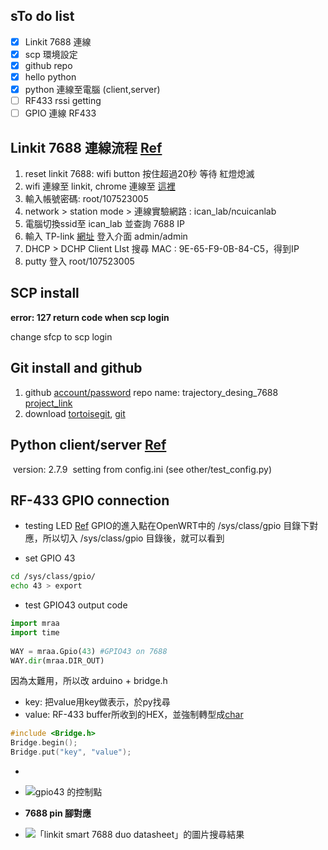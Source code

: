 ## sTo do list

- [x] Linkit 7688 連線
- [x] scp 環境設定
- [x] github repo
- [x] hello python
- [x] python 連線至電腦 (client,server)
- [ ] RF433 rssi getting
- [ ] GPIO 連線 RF433

## Linkit 7688 連線流程 [Ref](http://www.tyes.tc.edu.tw/share/105learn/LinkIt7688.pdf)

1. reset linkit 7688: wifi button 按住超過20秒 等待 紅燈熄滅
2. wifi 連線至 linkit, chrome 連線至 [這裡](192.168.100.1)
3. 輸入帳號密碼: root/107523005
4. network > station mode > 連線實驗網路 : ican_lab/ncuicanlab
5. 電腦切換ssid至 ican_lab 並查詢 7688 IP
6. 輸入 TP-link [網址](192.168.0.1) 登入介面 admin/admin
7. DHCP > DCHP Client LIst 搜尋 MAC : 9E-65-F9-0B-84-C5，得到IP
8. putty 登入 root/107523005

## SCP install

 **error: 127 return code when scp login**

change sfcp to scp login

## Git install and github

1. github [account/password](dengkaiChang/Bean0713)
   repo name: trajectory_desing_7688 [project_link](https://github.com/dengkaichang/trajectory_design_7688.git)
2. download [tortoisegit](https://tortoisegit.org/download/), [git](https://gitforwindows.org/)

## Python client/server  [Ref](https://shazi.info/python2-%E7%94%A8-socket-%E5%BB%BA%E7%AB%8B-tcp-server-client-%E7%AD%86%E8%A8%98/)

​	version: 2.7.9
​	setting from config.ini (see other/test_config.py)

## RF-433 GPIO connection

 * testing LED [Ref](https://makerpro.cc/2016/04/how-to-control-7688-gpio-without-libmraa/)
   GPIO的進入點在OpenWRT中的 /sys/class/gpio 目錄下對應，所以切入 /sys/class/gpio 目錄後，就可以看到

 * set GPIO 43
 ```bash
cd /sys/class/gpio/
echo 43 > export
 ```

* test GPIO43 output code

```python
import mraa
import time
 
WAY = mraa.Gpio(43)	#GPIO43 on 7688
WAY.dir(mraa.DIR_OUT)
```

因為太難用，所以改 arduino + bridge.h

* key: 把value用key做表示，於py找尋
* value: RF-433 buffer所收到的HEX，並強制轉型成[char]((char*)(buf))

```c
#include <Bridge.h>
Bridge.begin();
Bridge.put("key", "value");
```

 * 

 * ![gpio43 的控制點](http://makerpro.cc/wp-content/uploads/2016/03/06-2.jpg)

* **7688 pin 腳對應** 


* ![「linkit smart 7688 duo datasheet」的圖片搜尋結果](https://camo.githubusercontent.com/8a088f2f216a52ff6e830ba5cbf2d76ca7791934/687474703a2f2f7777772e636e782d736f6674776172652e636f6d2f77702d636f6e74656e742f75706c6f6164732f323031352f31322f4c696e6b5f536d6172745f373638385f44554f5f50696e6f75742e706e67)











